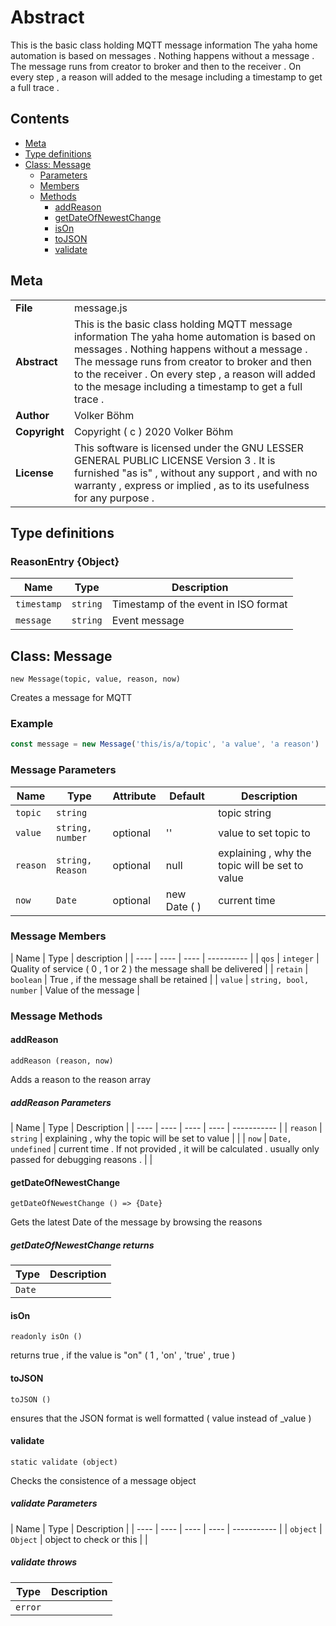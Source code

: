 <!-- This file is generated by jsmddoc version 0.1 -->

# Abstract

This is the basic class holding MQTT message information The yaha home automation is based on messages . Nothing happens without a message . The message runs from creator to broker and then to the receiver . On every step , a reason will added to the mesage including a timestamp to get a full trace .

## Contents

- [Meta](#Meta)
- [Type definitions](#Type-definitions)
- [Class: Message](#Class:-Message)
  - [Parameters](#Message-Parameters)
  - [Members](#Message-Members)
  - [Methods](#Message-Methods)
    - [addReason](#addReason)
    - [getDateOfNewestChange](#getDateOfNewestChange)
    - [isOn](#isOn)
    - [toJSON](#toJSON)
    - [validate](#validate)

## Meta

| | |
| --- | --- |
| **File** | message.js |
| **Abstract** | This is the basic class holding MQTT message information The yaha home automation is based on messages . Nothing happens without a message . The message runs from creator to broker and then to the receiver . On every step , a reason will added to the mesage including a timestamp to get a full trace . |
| **Author** | Volker Böhm |
| **Copyright** | Copyright ( c ) 2020 Volker Böhm |
| **License** | This software is licensed under the GNU LESSER GENERAL PUBLIC LICENSE Version 3 . It is furnished "as is" , without any support , and with no warranty , express or implied , as to its usefulness for any purpose . |

## Type definitions

### ReasonEntry {Object}

| Name | Type | Description |
| ---- | ---- | ------- |
| `timestamp` | `string` | Timestamp of the event in ISO format | |
| `message` | `string` | Event message | |

## Class: Message

`new Message(topic, value, reason, now)`

Creates a message for MQTT

### Example

```javascript
const message = new Message('this/is/a/topic', 'a value', 'a reason')
```

### Message Parameters

| Name | Type | Attribute | Default | Description |
| ---- | ---- | ---- | ---- | ----------- |
| `topic` | `string` |  |  | topic string | |
| `value` | `string, number` | optional | '' | value to set topic to | |
| `reason` | `string, Reason` | optional | null | explaining , why the topic will be set to value | |
| `now` | `Date` | optional | new Date ( ) | current time | |

### Message Members

| Name | Type | description |
| ---- | ---- | ---- | ---------- |
| `qos` | `integer` | Quality of service ( 0 , 1 or 2 ) the message shall be delivered |
| `retain` | `boolean` | True , if the message shall be retained |
| `value` | `string, bool, number` | Value of the message |

### Message Methods

#### addReason

`addReason (reason, now)`

Adds a reason to the reason array

##### addReason Parameters

| Name | Type | Description |
| ---- | ---- | ---- | ---- | ----------- |
| `reason` | `string` | explaining , why the topic will be set to value | |
| `now` | `Date, undefined` | current time . If not provided , it will be calculated . usually only passed for debugging reasons . | |

#### getDateOfNewestChange

`getDateOfNewestChange () => {Date}`

Gets the latest Date of the message by browsing the reasons

##### getDateOfNewestChange returns

| Type | Description |
| ---- | ----------- |
| `Date` |  |

#### isOn

`readonly isOn ()`

returns true , if the value is "on" ( 1 , 'on' , 'true' , true )

#### toJSON

`toJSON ()`

ensures that the JSON format is well formatted ( value instead of _value )

#### validate

`static validate (object)`

Checks the consistence of a message object

##### validate Parameters

| Name | Type | Description |
| ---- | ---- | ---- | ---- | ----------- |
| `object` | `Object` | object to check or this | |

##### validate throws

| Type | Description |
| ---- | ----------- |
| `error` |  |
